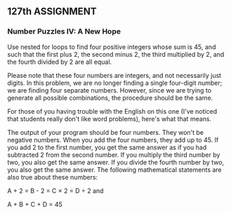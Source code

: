 ## 127th ASSIGNMENT
### Number Puzzles IV: A New Hope
Use nested for loops to find four positive integers whose sum is 45, and such that the first plus 2, the second minus 2, the third multiplied by 2, and the fourth divided by 2 are all equal.

Please note that these four numbers are integers, and not necessarily just digits. In this problem, we are no longer finding a single four-digit number; we are finding four separate numbers. However, since we are trying to generate all possible combinations, the procedure should be the same.

For those of you having trouble with the English on this one (I've noticed that students really don't like word problems), here's what that means.

The output of your program should be four numbers. They won't be negative numbers.
When you add the four numbers, they add up to 45.
If you add 2 to the first number, you get the same answer as if you had subtracted 2 from the second number.
If you multiply the third number by two, you also get the same answer.
If you divide the fourth number by two, you also get the same answer.
The following mathematical statements are also true about these numbers:

A + 2 = B - 2 = C × 2 = D ÷ 2
and

A + B + C + D = 45
